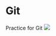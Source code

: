# Git
Practice for Git
<img src="https://img.shields.io/badge/#339933?style=flat&logo=node.js&logoColor=white"/>
